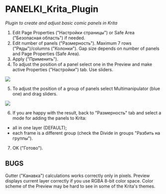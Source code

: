 # PANELKI_Krita_Plugin
_Plugin to create and adjust basic comic panels in Krita_
1. Edit Page Properties ("Настройки страницы") or Safe Area ("Безопасная область") if needed.
2. Edit number of panels ("Размерность"). Maximum 7 rows ("Ряды")/columns ("Колонки"). Gap size depends on number of panels and Page Properties (Safe Area).
3. Apply ("Применить").
4. To adjust the position of a panel select one in the Preview and make active Properties ("Настройки") tab. Use sliders.

![](https://github.com/Pull-the-lever-Kronk-WRONG-LEVAAAARR/PANELKI_Krita_Plugin/blob/main/panelki_horizi.gif)

5. To adjust the position of a group of panels select Multimanipulator (blue one) and drag sliders.

![](https://github.com/Pull-the-lever-Kronk-WRONG-LEVAAAARR/PANELKI_Krita_Plugin/blob/main/panelki_multi.gif)

6. If you are happy with the result, back to "Размерность" tab and select a mode for adding the panels to Krita:
 -  all in one layer (DEFAULT);
 -  each frame is a different group (check the Divide in groups "Разбить на группы").
7. OK ("Готово").

## BUGS
Gutter ("Канавка") calculations works correctly only in pixels.
Preview displays current layer correctly if you use RGBA 8-bit color space.
Color scheme of the Preview may be hard to see in some of the Krita's themes.
